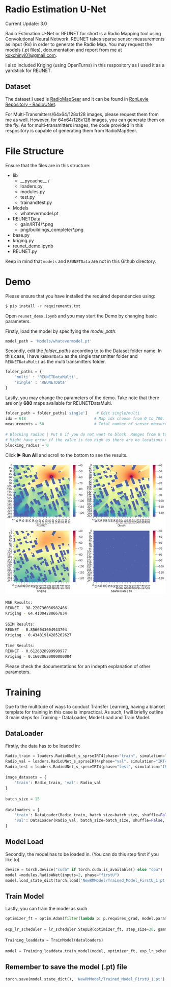# Radio Estimation U-Net

Current Update: 3.0

Radio Estimation U-Net or REUNET for short is a Radio Mapping tool using Convolutional Neural Network. REUNET takes sparse sensor measurements as input (Rx) in order to generate the Radio Map.
You may request the models (.pt files), documentation and report from me at kokchinyi01@gmail.com.

I also included Kriging (using OpenTurns) in this respository as I used it as a yardstick for REUNET.

## Dataset

The dataset I used is [RadioMapSeer](https://drive.google.com/file/d/1PTaPpLOKraVCRZU_Tzev4D5ZO32tpqMO/view) and it can be found in [RonLevie Repository - RadioUNet](https://github.com/RonLevie/RadioUNet).

For Multi-Transmitters/64x64/128x128 images, please request them from me as well. However, for 64x64/128x128 images, you can generate them on the fly. As for multi-transmitters images, the code provided in this respository is capable of generating them from RadioMapSeer.

# File Structure

Ensure that the files are in this structure:

- lib
  - \_\_pycache\_\_ /
  - loaders.py
  - modules.py
  - test.py
  - trainandtest.py
- Models
  - whatevermodel.pt
- REUNETData
  - gain/IRT4/\*.png
  - png/buildings_complete/\*.png
- base.py
- kriging.py
- reunet_demo.ipynb
- REUNET.py

Keep in mind that `models` and `REUNETData` are not in this Github directory.

# Demo

Please ensure that you have installed the required dependencies using:

```bash
$ pip install -r requirements.txt
```

Open `reunet_demo.ipynb` and you may start the Demo by changing basic parameters.

Firstly, load the model by specifying the _model_path_:

```python
model_path = 'Models/whatevermodel.pt'
```

Secondly, edit the _folder_paths_ according to to the Dataset folder name. In this case, I have `REUNETData` as the single transmitter folder and `REUNETDataMulti` as the multi transmitters folder.

```python
folder_paths = {
    'multi' : 'REUNETDataMulti',
    'single' : 'REUNETData'
}
```

Lastly, you may change the parameters of the demo. Take note that there are only **680** maps available for REUNETDataMulti.

```python
folder_path = folder_paths['single']    # Edit single/multi
idx = 618                              # Map idx choose from 0 to 700.
measurements = 50                      # Total number of sensor measurements

# Blocking radius | Put 0 if you do not want to block. Ranges from 0 to 128. | Indicate min 1 even if you use your own image
# Might have error if the value is too high as there are no locations to place the sensors. (ie. dont block the whole map)
blocking_radius = 0
```

Click :arrow_forward: **Run All** and scroll to the bottom to see the results.

![Demo Image](https://github.com/thekopiman/REUNET/blob/master/readmeimages/demo_image.png)

```bash
MSE Results:
REUNET - 38.220736036982466
Kriging - 64.41004288667834

SSIM Results:
REUNET - 0.8566043604943704
Kriging - 0.43401914285262627

Time Results:
REUNET - 0.6126328999999977
Kriging - 0.16030620000000084
```

Please check the documentations for an indepth explanation of other parameters.

# Training

Due to the multitude of ways to conduct Transfer Learning, having a blanket template for training in this case is impractical. As such, I will briefly outline 3 main steps for Training - DataLoader, Model Load and Train Model.

## DataLoader

Firstly, the data has to be loaded in:

```python
Radio_train = loaders.RadioUNet_s_sprseIRT4(phase="train", simulation="IRT4", cityMap="complete",fix_samples = 300,n_iterations=10)
Radio_val = loaders.RadioUNet_s_sprseIRT4(phase="val", simulation="IRT4", cityMap="complete",fix_samples = 300,n_iterations=10)
Radio_test = loaders.RadioUNet_s_sprseIRT4(phase="test", simulation="IRT4", cityMap="complete",fix_samples = 300,n_iterations=10)

image_datasets = {
    'train': Radio_train, 'val': Radio_val
}

batch_size = 15

dataloaders = {
    'train': DataLoader(Radio_train, batch_size=batch_size, shuffle=False, num_workers=1),
    'val': DataLoader(Radio_val, batch_size=batch_size, shuffle=False, num_workers=1)
}
```

## Model Load

Secondly, the model has to be loaded in. (You can do this step first if you like to)

```python
device = torch.device("cuda" if torch.cuda.is_available() else "cpu")
model =modules.RadioWNet(inputs=2, phase="firstU")
model.load_state_dict(torch.load('NewRMModel/Trained_Model_FirstU_1.pt', map_location=device))

```

## Train Model

Lastly, you can train the model as such

```python
optimizer_ft = optim.Adam(filter(lambda p: p.requires_grad, model.parameters()), lr=1e-4)

exp_lr_scheduler = lr_scheduler.StepLR(optimizer_ft, step_size=30, gamma=0.1)

Training_loaddata = TrainModel(dataloaders)

model = Training_loaddata.train_model(model, optimizer_ft, exp_lr_scheduler, targetType = 'dense', num_epochs=10,WNetPhase="firstU",train_log=True)
```

## Remember to save the model (.pt) file

```python
torch.save(model.state_dict(), 'NewRMModel/Trained_Model_FirstU_1.pt')
```
